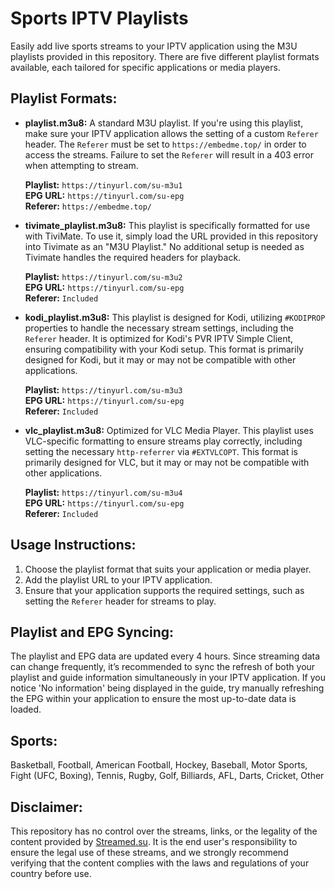 # Sports IPTV Playlists

Easily add live sports streams to your IPTV application using the M3U playlists provided in this repository. There are five different playlist formats available, each tailored for specific applications or media players.

## Playlist Formats:

- **playlist.m3u8:**
  A standard M3U playlist. If you're using this playlist, make sure your IPTV application allows the setting of a custom `Referer` header. The `Referer` must be set to `https://embedme.top/` in order to access the streams. Failure to set the `Referer` will result in a 403 error when attempting to stream.
  
  **Playlist:** `https://tinyurl.com/su-m3u1`  
  **EPG URL:** `https://tinyurl.com/su-epg`  
  **Referer:** `https://embedme.top/`    

- **tivimate_playlist.m3u8:**
  This playlist is specifically formatted for use with TiviMate. To use it, simply load the URL provided in this repository into Tivimate as an "M3U Playlist." No additional setup is needed as Tivimate handles the required headers for playback.
  
   **Playlist:** `https://tinyurl.com/su-m3u2`  
   **EPG URL:** `https://tinyurl.com/su-epg`  
   **Referer:** `Included` 

- **kodi_playlist.m3u8:**
	This playlist is designed for Kodi, utilizing `#KODIPROP` properties to handle the necessary stream settings, including the `Referer` header. It is optimized for Kodi's PVR IPTV Simple Client, ensuring compatibility with your Kodi setup. This format is primarily designed for Kodi, but it may or may not be compatible with other applications.
	
	**Playlist:** `https://tinyurl.com/su-m3u3`  
	**EPG URL:** `https://tinyurl.com/su-epg`  
	**Referer:** `Included` 

- **vlc_playlist.m3u8:**
  Optimized for VLC Media Player. This playlist uses VLC-specific formatting to ensure streams play correctly, including setting the necessary `http-referrer` via `#EXTVLCOPT`. This format is primarily designed for VLC, but it may or may not be compatible with other applications.
  
  	**Playlist:** `https://tinyurl.com/su-m3u4`  
	**EPG URL:** `https://tinyurl.com/su-epg`  
	**Referer:** `Included`

## Usage Instructions:

1. Choose the playlist format that suits your application or media player.
2. Add the playlist URL to your IPTV application.
3. Ensure that your application supports the required settings, such as setting the `Referer` header for streams to play.

## Playlist and EPG Syncing:

The playlist and EPG data are updated every 4 hours. Since streaming data can change frequently, it’s recommended to sync the refresh of both your playlist and guide information simultaneously in your IPTV application. If you notice 'No information' being displayed in the guide, try manually refreshing the EPG within your application to ensure the most up-to-date data is loaded.

## Sports:

Basketball, Football, American Football, Hockey, Baseball, Motor Sports, Fight (UFC, Boxing), Tennis, Rugby, Golf, Billiards, AFL, Darts, Cricket, Other

## Disclaimer:

This repository has no control over the streams, links, or the legality of the content provided by [Streamed.su](http://href.li/?https://streamed.su/). It is the end user's responsibility to ensure the legal use of these streams, and we strongly recommend verifying that the content complies with the laws and regulations of your country before use.

